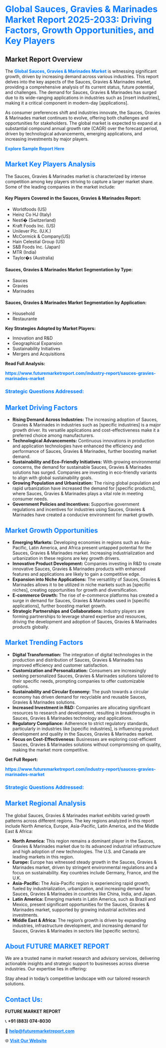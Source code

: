 <h1 style="color: #007BFF;">Global Sauces, Gravies & Marinades Market Report 2025-2033: Driving Factors, Growth Opportunities, and Key Players</h1>

<section id="overview">
<h2>Market Report Overview</h2>
<p>The <a href="https://www.futuremarketreport.com/industry-report/sauces-gravies-marinades-market" style="color: #007BFF; text-decoration: none;"><strong>Global Sauces, Gravies & Marinades Market</strong></a> is witnessing significant growth, driven by increasing demand across various industries. This report delves into the key aspects of the Sauces, Gravies & Marinades market, providing a comprehensive analysis of its current status, future potential, and challenges. The demand for Sauces, Gravies & Marinades has surged due to its wide-ranging applications in industries such as [insert industries], making it a critical component in modern-day [applications].</p>
<p>As consumer preferences shift and industries innovate, the Sauces, Gravies & Marinades market continues to evolve, offering both challenges and opportunities for stakeholders. The global market is expected to expand at a substantial compound annual growth rate (CAGR) over the forecast period, driven by technological advancements, emerging applications, and increasing investments by major players.</p>
</section>

<section id="overview">
<p><a href="https://www.futuremarketreport.com/request-sample/reportId=63022" style="color: #007BFF; text-decoration: none;"><strong>Explore Sample Report Here</strong></a></p>
</section>

<section id="key-players">
<h2 style="color: #007BFF;">Market Key Players Analysis</h2>
<p>The Sauces, Gravies & Marinades market is characterized by intense competition among key players striving to capture a larger market share. Some of the leading companies in the market include:</p>
<h4>Key Players Covered in the Sauces, Gravies & Marinades Report:</h4>
<ul><li>Worldfoods (US)</li><li>Heinz Co HJ (Italy)</li><li>Nestl� (Switzerland)</li><li>Kraft Foods Inc. (US)</li><li>Unilever Plc. (U.K.)</li><li>McCormick &amp; Company(US)</li><li>Hain Celestial Group (US)</li><li>S&amp;B Foods Inc. (Japan)</li><li>MTR (India)</li><li>Taylor�s (Australia)</li></ul>
<h4>Sauces, Gravies & Marinades Market Segmentation by Type:</h4>
<ul><li>Sauces</li><li>Gravies</li><li>Marinades</li></ul>

<h4>Sauces, Gravies & Marinades Market Segmentation by Application:</h4>
<ul><li>Household</li><li>Restaurante</li></ul>
<p><strong>Key Strategies Adopted by Market Players:</strong></p>
<ul>
<li>Innovation and R&D</li>
<li>Geographical Expansion</li>
<li>Sustainability Initiatives</li>
<li>Mergers and Acquisitions</li>
</ul>
</section>

<section>
<p><strong>Read Full Analysis: </strong></p><a href="https://www.futuremarketreport.com/industry-report/sauces-gravies-marinades-market" style="color: #007BFF; text-decoration: none;"><strong>https://www.futuremarketreport.com/industry-report/sauces-gravies-marinades-market</strong></a>
<h3 style="color: #007BFF;">Strategic Questions Addressed:</h3>
</section>

<section id="driving-factors">
<h2 style="color: #007BFF;">Market Driving Factors</h2>
<ul>
<li><strong>Rising Demand Across Industries:</strong> The increasing adoption of Sauces, Gravies & Marinades in industries such as [specific industries] is a major growth driver. Its versatile applications and cost-effectiveness make it a preferred choice among manufacturers.</li>
<li><strong>Technological Advancements:</strong> Continuous innovations in production and application technologies have enhanced the efficiency and performance of Sauces, Gravies & Marinades, further boosting market demand.</li>
<li><strong>Sustainability and Eco-Friendly Initiatives:</strong> With growing environmental concerns, the demand for sustainable Sauces, Gravies & Marinades solutions has surged. Companies are investing in eco-friendly variants to align with global sustainability goals.</li>
<li><strong>Growing Population and Urbanization:</strong> The rising global population and rapid urbanization have increased the demand for [specific products], where Sauces, Gravies & Marinades plays a vital role in meeting consumer needs.</li>
<li><strong>Government Policies and Incentives:</strong> Supportive government regulations and incentives for industries using Sauces, Gravies & Marinades have created a conducive environment for market growth.</li>
</ul>
</section>

<section id="growth-opportunities">
<h2 style="color: #007BFF;">Market Growth Opportunities</h2>
<ul>
<li><strong>Emerging Markets:</strong> Developing economies in regions such as Asia-Pacific, Latin America, and Africa present untapped potential for the Sauces, Gravies & Marinades market. Increasing industrialization and urbanization in these regions are key growth drivers.</li>
<li><strong>Innovative Product Development:</strong> Companies investing in R&D to create innovative Sauces, Gravies & Marinades products with enhanced features and applications are likely to gain a competitive edge.</li>
<li><strong>Expansion into Niche Applications:</strong> The versatility of Sauces, Gravies & Marinades allows it to be utilized in niche markets such as [specific niches], creating opportunities for growth and diversification.</li>
<li><strong>E-commerce Growth:</strong> The rise of e-commerce platforms has created a surge in demand for Sauces, Gravies & Marinades used in [specific applications], further boosting market growth.</li>
<li><strong>Strategic Partnerships and Collaborations:</strong> Industry players are forming partnerships to leverage shared expertise and resources, driving the development and adoption of Sauces, Gravies & Marinades products globally.</li>
</ul>
</section>

<section id="trending-factors">
<h2 style="color: #007BFF;">Market Trending Factors</h2>
<ul>
<li><strong>Digital Transformation:</strong> The integration of digital technologies in the production and distribution of Sauces, Gravies & Marinades has improved efficiency and customer satisfaction.</li>
<li><strong>Customization and Personalization:</strong> Consumers are increasingly seeking personalized Sauces, Gravies & Marinades solutions tailored to their specific needs, prompting companies to offer customizable options.</li>
<li><strong>Sustainability and Circular Economy:</strong> The push towards a circular economy has driven demand for recyclable and reusable Sauces, Gravies & Marinades solutions.</li>
<li><strong>Increased Investment in R&D:</strong> Companies are allocating significant resources to research and development, resulting in breakthroughs in Sauces, Gravies & Marinades technology and applications.</li>
<li><strong>Regulatory Compliance:</strong> Adherence to strict regulatory standards, particularly in industries like [specific industries], is influencing product development and quality in the Sauces, Gravies & Marinades market.</li>
<li><strong>Focus on Cost-Effectiveness:</strong> Businesses are exploring cost-efficient Sauces, Gravies & Marinades solutions without compromising on quality, making the market more competitive.</li>
</ul>
</section>

<section>
<p><strong>Get Full Report: </strong></p><a href="https://www.futuremarketreport.com/industry-report/sauces-gravies-marinades-market" style="color: #007BFF; text-decoration: none;"><strong>https://www.futuremarketreport.com/industry-report/sauces-gravies-marinades-market</strong></a>
<h3 style="color: #007BFF;">Strategic Questions Addressed:</h3>
</section>


<section id="regional-analysis">
<h2 style="color: #007BFF;">Market Regional Analysis</h2>
<p>The global Sauces, Gravies & Marinades market exhibits varied growth patterns across different regions. The key regions analyzed in this report include North America, Europe, Asia-Pacific, Latin America, and the Middle East & Africa:</p>
<ul>
<li><strong>North America:</strong> This region remains a dominant player in the Sauces, Gravies & Marinades market due to its advanced industrial infrastructure and high adoption of new technologies. The U.S. and Canada are leading markets in this region.</li>
<li><strong>Europe:</strong> Europe has witnessed steady growth in the Sauces, Gravies & Marinades market, driven by stringent environmental regulations and a focus on sustainability. Key countries include Germany, France, and the U.K.</li>
<li><strong>Asia-Pacific:</strong> The Asia-Pacific region is experiencing rapid growth, fueled by industrialization, urbanization, and increasing demand for Sauces, Gravies & Marinades in countries like China, India, and Japan.</li>
<li><strong>Latin America:</strong> Emerging markets in Latin America, such as Brazil and Mexico, present significant opportunities for the Sauces, Gravies & Marinades market, supported by growing industrial activities and investments.</li>
<li><strong>Middle East & Africa:</strong> The region’s growth is driven by expanding industries, infrastructure development, and increasing demand for Sauces, Gravies & Marinades in sectors like [specific sectors].</li>
</ul>
</section>

<footer>
<h2 style="color: #007BFF;">About FUTURE MARKET REPORT</h2>
<p>We are a trusted name in market research and advisory services, delivering actionable insights and strategic support to businesses across diverse industries. Our expertise lies in offering:</p>

<p>Stay ahead in today’s competitive landscape with our tailored research solutions.</p>

<h2 style="color: #007BFF;">Contact Us:</h2>
<p><strong>FUTURE MARKET REPORT</strong></p>
<p>📞 <strong>+91 (883) 074-8030</strong></p>
<p>📧 <strong><a href="mailto:help@futuremarketreport.com" style="color: #007BFF;">help@futuremarketreport.com</a></strong></p>
<p>🌐 <strong><a href="https://www.futuremarketreport.com/" style="color: #007BFF;">Visit Our Website</a></strong></p>
</footer>
